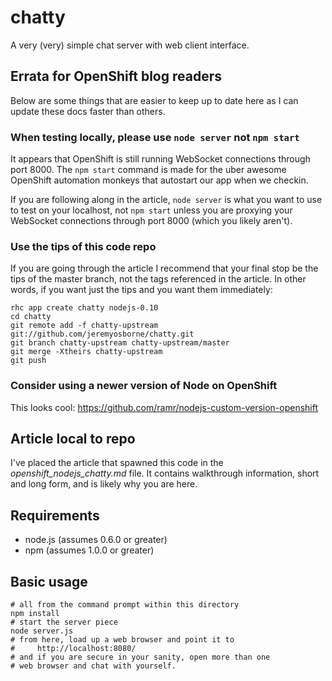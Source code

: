 # chatty

A very (very) simple chat server with web client interface.



## Errata for OpenShift blog readers

Below are some things that are easier to keep up to date here as I can update these docs faster than others.

### When testing locally, please use `node server` not `npm start`

It appears that OpenShift is still running WebSocket connections through port 8000. The `npm start` command is made for the uber awesome OpenShift automation monkeys that autostart our app when we checkin.

If you are following along in the article, `node server` is what you want to use to test on your localhost, not `npm start` unless you are proxying your WebSocket connections through port 8000 (which you likely aren't).

### Use the tips of this code repo

If you are going through the article I recommend that your final stop be the tips of the master branch, not the tags referenced in the article. In other words, if you want just the tips and you want them immediately:

    rhc app create chatty nodejs-0.10
    cd chatty
    git remote add -f chatty-upstream git://github.com/jeremyosborne/chatty.git
    git branch chatty-upstream chatty-upstream/master
    git merge -Xtheirs chatty-upstream
    git push

### Consider using a newer version of Node on OpenShift

This looks cool: https://github.com/ramr/nodejs-custom-version-openshift

## Article local to repo

I've placed the article that spawned this code in the *openshift_nodejs_chatty.md* file. It contains walkthrough information, short and long form, and is likely why you are here.



## Requirements

* node.js (assumes 0.6.0 or greater)
* npm (assumes 1.0.0 or greater)  



## Basic usage

    # all from the command prompt within this directory
    npm install
    # start the server piece
    node server.js
    # from here, load up a web browser and point it to
    #     http://localhost:8080/
    # and if you are secure in your sanity, open more than one
    # web browser and chat with yourself.
